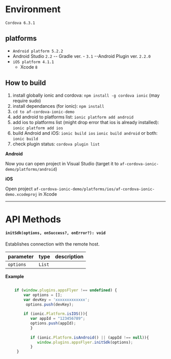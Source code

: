 Environment
===================
 `Cordova 6.3.1`
 

platforms
---------
- `Android platform 5.2.2`   
 - Android Studio `2.2` 
    -- Gradle ver. - `3.1`
    --Android Plugin ver. `2.2.0`
- `iOS platform 4.1.1` 
   -  Xcode `8`


How to build
---------

 1. install globally ionic and cordova:
`npm install -g cordova ionic`    (may require sudo)
 2. install dependances (for ionic):
    `npm install`
 3. `cd to af-cordova-ionic-demo`
 4. add android to platforms list:
 `ionic platform add android`
 5. add ios to platforms list (might drop error that ios is already installed):
 `ionic platform add ios`
 6. build Android and iOS:
`ionic build ios`
`ionic build android`
or both:
`ionic build`
 7. check plugin status:
`cordova plugin list`

**Android**

Now you can open project in Visual Studio (target it to `af-cordova-ionic-demo/platforms/android`) 

**iOS**

Open project `af-cordova-ionic-demo/platforms/ios/af-cordova-ionic-demo.xcodeproj` in Xcode

----------

API Methods
===================
#### `initSdk(options, onSuccess?, onError?): void`
Establishes connection with the remote host.

| parameter   | type                        | description |
| ----------- |-----------------------------|--------------|
| `options`   | `List`                      | |


**Example**

```javascript

    if (window.plugins.appsFlyer !== undefined) {               
	    var options = [];
	    var devKey = 'xxxxxxxxxxxxx';
	     options.push(devKey);
	               
	    if (ionic.Platform.isIOS()){ 
	       var appId = "123456789";
	       options.push(appId);
	       }
	          
	       if (ionic.Platform.isAndroid() || (appId !== null)){
	          window.plugins.appsFlyer.initSdk(options);
	       }
     }
   ```




